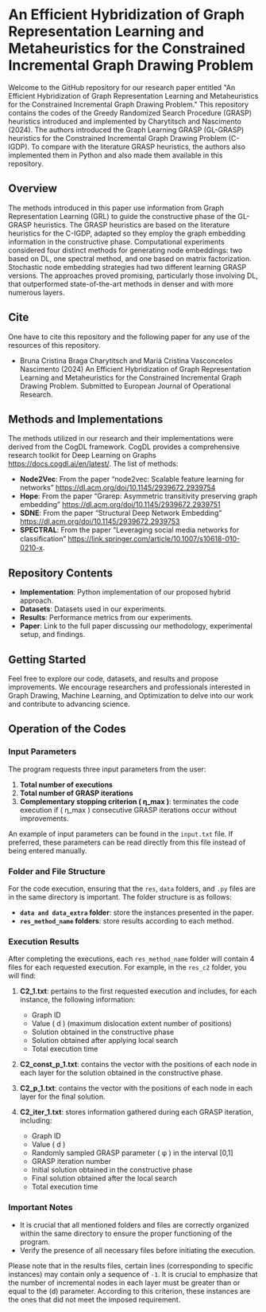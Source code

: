 # An Efficient Hybridization of Graph Representation Learning and Metaheuristics for the Constrained Incremental Graph Drawing Problem

Welcome to the GitHub repository for our research paper entitled "An Efficient Hybridization of Graph Representation Learning and Metaheuristics for the Constrained Incremental Graph Drawing Problem." This repository contains the codes of the Greedy Randomized Search Procedure (GRASP) heuristics introduced and implemented by Charytitsch and Nascimento (2024). The authors introduced the Graph Learning GRASP (GL-GRASP) heuristics for the Constrained Incremental Graph Drawing Problem (C-IGDP). To compare with the literature GRASP heuristics, the authors also implemented them in Python and also made them available in this repository.

## Overview

The methods introduced in this paper use information from Graph Representation Learning (GRL) to guide the constructive phase of the GL-GRASP heuristics. The GRASP heuristics are based on the literature heuristics for the C-IGDP, adapted so they employ the graph embedding information in the constructive phase. Computational experiments considered four distinct methods for generating node embeddings: two based on DL, one spectral method, and one based on matrix factorization. Stochastic node embedding strategies had two different learning GRASP versions. The approaches proved promising, particularly those involving DL, that outperformed state-of-the-art methods in denser and with more numerous layers.

## Cite

One have to cite this repository and the following paper for any use of the resources of this repository.

- Bruna Cristina Braga Charytitsch and Mariá Cristina Vasconcelos Nascimento (2024) An Efficient Hybridization of Graph Representation Learning and Metaheuristics for the Constrained Incremental Graph Drawing Problem. Submitted to European Journal of Operational Research.

## Methods and Implementations
The methods utilized in our research and their implementations were derived from the CogDL framework. CogDL provides a comprehensive research toolkit for Deep Learning on Graphs <https://docs.cogdl.ai/en/latest/>. The list of methods:

- **Node2Vec**: From the paper “node2vec: Scalable feature learning for networks” <https://dl.acm.org/doi/10.1145/2939672.2939754>
- **Hope**: From the paper “Grarep: Asymmetric transitivity preserving graph embedding” <https://dl.acm.org/doi/10.1145/2939672.2939751>
- **SDNE**: From the paper  “Structural Deep Network Embedding” <https://dl.acm.org/doi/10.1145/2939672.2939753>
- **SPECTRAL**: From the paper  “Leveraging social media networks for classiﬁcation” <https://link.springer.com/article/10.1007/s10618-010-0210-x>.

## Repository Contents

- **Implementation**: Python implementation of our proposed hybrid approach.
- **Datasets**: Datasets used in our experiments.
- **Results**: Performance metrics from our experiments.
- **Paper**: Link to the full paper discussing our methodology, experimental setup, and findings.

## Getting Started

Feel free to explore our code, datasets, and results and propose improvements. We encourage researchers and professionals interested in Graph Drawing, Machine Learning, and Optimization to delve into our work and contribute to advancing science.

## Operation of the Codes

### Input Parameters

The program requests three input parameters from the user:
1. **Total number of executions**
2. **Total number of GRASP iterations**
3. **Complementary stopping criterion \( η_max \)**: terminates the code execution if \( η_max \) consecutive GRASP iterations occur without improvements.

An example of input parameters can be found in the `input.txt` file. If preferred, these parameters can be read directly from this file instead of being entered manually.

### Folder and File Structure

For the code execution, ensuring that the `res`, `data` folders, and `.py` files are in the same directory is important. The folder structure is as follows:
- **`data and data_extra` folder**: store the instances presented in the paper.
- **`res_method_name` folders**: store results according to each method.

### Execution Results

After completing the executions, each `res_method_name` folder will contain 4 files for each requested execution. For example, in the `res_c2` folder, you will find:

1. **C2_1.txt**: pertains to the first requested execution and includes, for each instance, the following information:
   - Graph ID
   - Value \( d \) (maximum dislocation extent number of positions)
   - Solution obtained in the constructive phase
   - Solution obtained after applying local search
   - Total execution time

2. **C2_const_p_1.txt**: contains the vector with the positions of each node in each layer for the solution obtained in the constructive phase.

3. **C2_p_1.txt**: contains the vector with the positions of each node in each layer for the final solution.

4. **C2_iter_1.txt**: stores information gathered during each GRASP iteration, including:
   - Graph ID
   - Value \( d \)
   - Randomly sampled GRASP parameter \( φ \) in the interval [0,1]
   - GRASP iteration number
   - Initial solution obtained in the constructive phase
   - Final solution obtained after the local search
   - Total execution time

### Important Notes

- It is crucial that all mentioned folders and files are correctly organized within the same directory to ensure the proper functioning of the program.
- Verify the presence of all necessary files before initiating the execution.

Please note that in the results files, certain lines (corresponding to specific instances) may contain only a sequence of `-1`. It is crucial to emphasize that the number of incremental nodes in each layer must be greater than or equal to the \(d\) parameter. According to this criterion, these instances are the ones that did not meet the imposed requirement.
